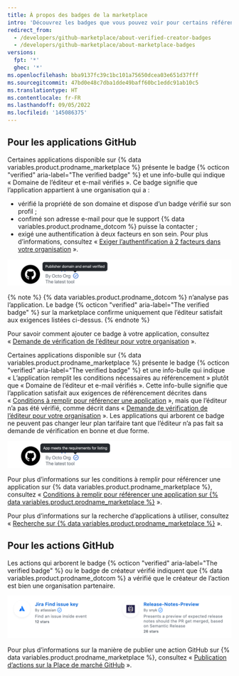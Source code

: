 ```yaml
---
title: À propos des badges de la marketplace
intro: 'Découvrez les badges que vous pouvez voir pour certains référencements d’applications et d’actions dans {% data variables.product.prodname_marketplace %}.'
redirect_from:
  - /developers/github-marketplace/about-verified-creator-badges
  - /developers/github-marketplace/about-marketplace-badges
versions:
  fpt: '*'
  ghec: '*'
ms.openlocfilehash: bba9137fc39c1bc101a75650dcea03e651d37fff
ms.sourcegitcommit: 47bd0e48c7dba1dde49baff60bc1eddc91ab10c5
ms.translationtype: HT
ms.contentlocale: fr-FR
ms.lasthandoff: 09/05/2022
ms.locfileid: '145086375'
---
```

## Pour les applications GitHub

Certaines applications disponible sur {% data variables.product.prodname_marketplace %} présente le badge {% octicon "verified" aria-label="The verified badge" %} et une info-bulle qui indique « Domaine de l’éditeur et e-mail vérifiés ». Ce badge signifie que l’application appartient à une organisation qui a :

- vérifié la propriété de son domaine et dispose d’un badge vérifié sur son profil ;
- confimé son adresse e-mail pour que le support {% data variables.product.prodname_dotcom %} puisse la contacter ;
- exigé une authentification à deux facteurs en son sein. Pour plus d’informations, consultez « [Exiger l’authentification à 2 facteurs dans votre organisation](/organizations/keeping-your-organization-secure/requiring-two-factor-authentication-in-your-organization) ».

![Badge Marketplace pour les applications GitHub](/assets/images/marketplace/apps-with-verified-publisher-badge-tooltip.png)

{% note %} {% data variables.product.prodname_dotcom %} n’analyse pas l’application. Le badge {% octicon "verified" aria-label="The verified badge" %} sur la marketplace confirme uniquement que l’éditeur satisfait aux exigences listées ci-dessus.
{% endnote %}

Pour savoir comment ajouter ce badge à votre application, consultez « [Demande de vérification de l’éditeur pour votre organisation](/developers/github-marketplace/applying-for-publisher-verification-for-your-organization) ».

Certaines applications disponible sur {% data variables.product.prodname_marketplace %} présente le badge {% octicon "verified" aria-label="The verified badge" %} et une info-bulle qui indique « L’application remplit les conditions nécessaires au référencement » plutôt que « Domaine de l’éditeur et e-mail vérifiés ». Cette info-bulle signifie que l’application satisfait aux exigences de référencement décrites dans « [Conditions à remplir pour référencer une application](/developers/github-marketplace/requirements-for-listing-an-app) », mais que l’éditeur n’a pas été vérifié, comme décrit dans « [Demande de vérification de l’éditeur pour votre organisation](/developers/github-marketplace/applying-for-publisher-verification-for-your-organization) ». Les applications qui arborent ce badge ne peuvent pas changer leur plan tarifaire tant que l’éditeur n’a pas fait sa demande de vérification en bonne et due forme.

![Badge Marketplace pour les applications GitHub](/assets/images/marketplace/apps-with-unverified-publisher-badge-tooltip.png)

Pour plus d’informations sur les conditions à remplir pour référencer une application sur {% data variables.product.prodname_marketplace %}, consultez « [Conditions à remplir pour référencer une application sur {% data variables.product.prodname_marketplace %}](/marketplace/getting-started/requirements-for-listing-an-app-on-github-marketplace/) ».

Pour plus d’informations sur la recherche d’applications à utiliser, consultez « [Recherche sur {% data variables.product.prodname_marketplace %}](/search-github/searching-on-github/searching-github-marketplace) ».

## Pour les actions GitHub 

Les actions qui arborent le badge {% octicon "verified" aria-label="The verified badge" %} ou le badge de créateur vérifié indiquent que {% data variables.product.prodname_dotcom %} a vérifié que le créateur de l’action est bien une organisation partenaire.

![Badge de créateur vérifié pour GitHub Actions](/assets/images/marketplace/verified-creator-badge-for-actions.png)

Pour plus d’informations sur la manière de publier une action GitHub sur {% data variables.product.prodname_marketplace %}, consultez « [Publication d’actions sur la Place de marché GitHub](/actions/creating-actions/publishing-actions-in-github-marketplace) ».
